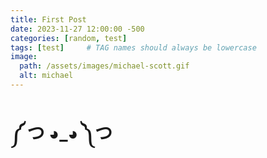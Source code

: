 ```yaml
---
title: First Post
date: 2023-11-27 12:00:00 -500
categories: [random, test]
tags: [test]     # TAG names should always be lowercase
image:
  path: /assets/images/michael-scott.gif
  alt: michael
---
```

# ༼ つ ◕_◕ ༽つ